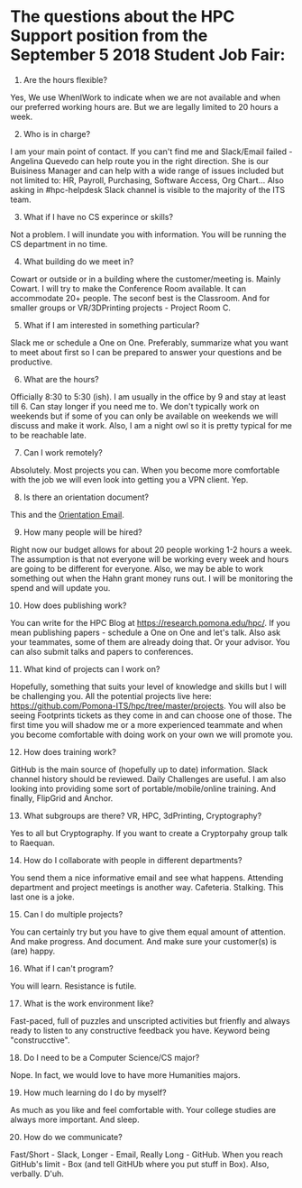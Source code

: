 # The questions about the HPC Support position from the September 5 2018 Student Job Fair:


1) Are the hours flexible?

Yes, We use WhenIWork to indicate when we are not available and when our preferred working hours are. But we are legally limited to 20 hours a week.

2) Who is in charge?

I am your main point of contact. If you can't find me and Slack/Email failed - Angelina Quevedo can help route you in the right direction. She is our Buisiness Manager and can help with a wide range of issues included but not limited to: HR, Payroll, Purchasing, Software Access, Org Chart... Also asking in #hpc-helpdesk Slack channel is visible to the majority of the ITS team.

3) What if I have no CS experince or skills?

Not a problem. I will inundate you with information. You will be running the CS department in no time.


4) What building do we meet in?

Cowart or outside or in a building where the customer/meeting is. Mainly Cowart. I will try to make the Conference Room available. It can accommodate 20+ people. The seconf best is the Classroom. And for smaller groups or VR/3DPrinting projects - Project Room C.


5) What if I am interested in something particular?

Slack me or schedule a One on One. Preferably, summarize what you want to meet about first so I can be prepared to answer your questions and be productive.


6) What are the hours?

Officially 8:30 to 5:30 (ish). I am usually in the office by 9 and stay at least till 6. Can stay longer if you need me to.
We don't typically work on weekends but if some of you can only be available on weekends we will discuss and make it work.
Also, I am a night owl so it is pretty typical for me to be reachable late.


7) Can I work remotely?

Absolutely. Most projects you can. When you become more comfortable with the job we will even look into getting you a VPN client. Yep.


8) Is there an orientation document?

This and the [Orientation Email](https://github.com/Pomona-ITS/hpc/blob/master/projects/HahnGrant/OrientationEmail.md).


9) How many people will be hired?

Right now our budget allows for about 20 people working 1-2 hours a week. The assumption is that not everyone will be working every week and hours are going to be different for everyone. Also, we may be able to work something out when the Hahn grant money runs out. I will be monitoring the spend and will update you.


10) How does publishing work?

You can write for the HPC Blog at https://research.pomona.edu/hpc/. 
If you mean publishing papers - schedule a One on One and let's talk. Also ask your teammates, some of them are already doing that. Or your advisor. You can also submit talks and papers to conferences.


11) What kind of projects can I work on?

Hopefully, something that suits your level of knowledge and skills but I will be challenging you. All the potential projects live here: https://github.com/Pomona-ITS/hpc/tree/master/projects. You will also be seeing Footprints tickets as they come in and can choose one of those. The first time you will shadow me or a more experienced teammate and when you become comfortable with doing work on your own we will promote you.


12) How does training work?

GitHub is the main source of (hopefully up to date) information. Slack channel history should be reviewed. Daily Challenges are useful. I am also looking into providing some sort of portable/mobile/online training. And finally, FlipGrid and Anchor.


13) What subgroups are there? VR, HPC, 3dPrinting, Cryptography?

Yes to all but Cryptography. If you want to create a Cryptorpahy group talk to Raequan. 


14) How do I collaborate with people in different departments?

You send them a nice informative email and see what happens. Attending department and project meetings is another way. Cafeteria. Stalking. This last one is a joke.


15) Can I do multiple projects?

You can certainly try but you have to give them equal amount of attention. And make progress. And document. And make sure your customer(s) is (are) happy.


16) What if I can't program?

You will learn. Resistance is futile.


17) What is the work environment like?

Fast-paced, full of puzzles and unscripted activities but frienfly and always ready to listen to any constructive feedback you have. Keyword being "construcctive".

18) Do I need to be a Computer Science/CS major?

Nope. In fact, we would love to have more Humanities majors.

19) How much learning do I do by myself?

As much as you like and feel comfortable with. Your college studies are always more important. And sleep.

20) How do we communicate?

Fast/Short - Slack, Longer - Email, Really Long - GitHub. When you reach GitHub's limit - Box (and tell GitHUb where you put stuff in Box). Also, verbally. D'uh.


